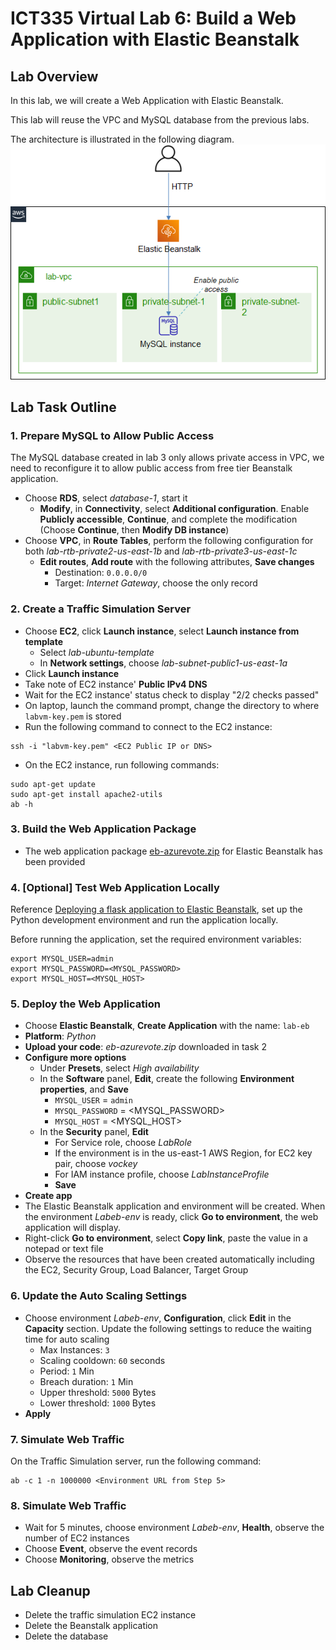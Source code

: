 # ICT335 Virtual Lab 6: Build a Web Application with Elastic Beanstalk

## Lab Overview
In this lab, we will create a Web Application with Elastic Beanstalk.

This lab will reuse the VPC and MySQL database from the previous labs.

The architecture is illustrated in the following diagram.  
![](images/Lab6-Arch.png)

## Lab Task Outline
### 1. Prepare MySQL to Allow Public Access
The MySQL database created in lab 3 only allows private access in VPC, we need to reconfigure it to allow public access from free tier Beanstalk application.
- Choose __RDS__, select *database-1*, start it
  - __Modify__, in __Connectivity__, select __Additional configuration__. Enable __Publicly accessible__, __Continue__, and complete the modification (Choose __Continue__, then __Modify DB instance__)
- Choose __VPC__, in __Route Tables__, perform the following configuration for both *lab-rtb-private2-us-east-1b* and *lab-rtb-private3-us-east-1c*
  - __Edit routes__, __Add route__ with the following attributes, __Save changes__
    - Destination: `0.0.0.0/0`
    - Target: *Internet Gateway*, choose the only record

### 2. Create a Traffic Simulation Server
- Choose __EC2__, click __Launch instance__, select __Launch instance from template__
  - Select *lab-ubuntu-template*
  - In __Network settings__, choose *lab-subnet-public1-us-east-1a*
- Click __Launch instance__
- Take note of EC2 instance' __Public IPv4 DNS__
- Wait for the EC2 instance' status check to display "2/2 checks passed"
- On laptop, launch the command prompt, change the directory to where `labvm-key.pem` is stored
- Run the following command to connect to the EC2 instance:
```
ssh -i "labvm-key.pem" <EC2 Public IP or DNS>
```
- On the EC2 instance, run following commands:
```
sudo apt-get update
sudo apt-get install apache2-utils
ab -h
```

### 3. Build the Web Application Package
- The web application package [eb-azurevote.zip](https://github.com/ningweinw/ningweinw.github.io/raw/master/ICT335/scripts/eb-azurevote.zip) for Elastic Beanstalk has been provided

### 4. [Optional] Test Web Application Locally
Reference [Deploying a flask application to Elastic Beanstalk](https://docs.aws.amazon.com/elasticbeanstalk/latest/dg/create-deploy-python-flask.html), set up the Python development environment and run the application locally.

Before running the application, set the required environment variables:
```
export MYSQL_USER=admin
export MYSQL_PASSWORD=<MYSQL_PASSWORD>
export MYSQL_HOST=<MYSQL_HOST>
```

### 5. Deploy the Web Application
- Choose __Elastic Beanstalk__, __Create Application__ with the name: `lab-eb`
- __Platform__: *Python*
- __Upload your code__: *eb-azurevote.zip* downloaded in task 2
- __Configure more options__
  - Under __Presets__, select *High availability*
  - In the __Software__ panel, __Edit__, create the following __Environment properties__, and __Save__
    - `MYSQL_USER` = `admin`
    - `MYSQL_PASSWORD` = \<MYSQL_PASSWORD\>
    - `MYSQL_HOST` = \<MYSQL_HOST\>
  - In the __Security__ panel, __Edit__
    - For Service role, choose *LabRole*
    - If the environment is in the us-east-1 AWS Region, for EC2 key pair, choose *vockey*
    - For IAM instance profile, choose *LabInstanceProfile*
    - __Save__
- __Create app__
- The Elastic Beanstalk application and environment will be created. When the environment *Labeb-env* is ready, click __Go to environment__, the web application will display.
- Right-click __Go to environment__, select __Copy link__, paste the value in a notepad or text file
- Observe the resources that have been created automatically including the EC2, Security Group, Load Balancer, Target Group

### 6. Update the Auto Scaling Settings
- Choose environment *Labeb-env*, __Configuration__, click __Edit__ in the __Capacity__ section. Update the following settings to reduce the waiting time for auto scaling
  - Max Instances: `3`
  - Scaling cooldown: `60` seconds
  - Period: `1` Min
  - Breach duration: `1` Min
  - Upper threshold: `5000` Bytes
  - Lower threshold: `1000` Bytes
- __Apply__

### 7. Simulate Web Traffic
On the Traffic Simulation server, run the following command:
```
ab -c 1 -n 1000000 <Environment URL from Step 5>
```

### 8. Simulate Web Traffic
- Wait for 5 minutes, choose environment *Labeb-env*, __Health__, observe the number of EC2 instances
- Choose __Event__, observe the event records
- Choose __Monitoring__, observe the metrics

## Lab Cleanup
- Delete the traffic simulation EC2 instance
- Delete the Beanstalk application
- Delete the database
